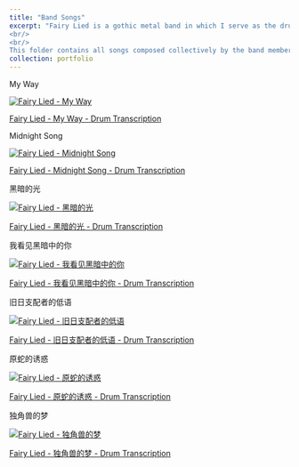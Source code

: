 ```yaml
---
title: "Band Songs"
excerpt: "Fairy Lied is a gothic metal band in which I serve as the drummer. The band creates original works that fuse dark, introspective lyricism with groove-driven rhythmic energy. Our music explores the emotional interplay between despair and hope, transforming intensity and darkness into channels of creative and expressive inspiration. 
<br/>
<br/>
This folder contains all songs composed collectively by the band members, with the drum parts written and arranged by me. Each piece is accompanied by its corresponding audio recording and PDF drum transcription." 
collection: portfolio
---
```


My Way

[![Fairy Lied - My Way](https://markdown-videos-api.jorgenkh.no/url?url=https%3A%2F%2Fwww.youtube.com%2Fwatch%3Fv%3DECi6ZL3AEmM)](https://www.youtube.com/watch?v=ECi6ZL3AEmM)

[Fairy Lied - My Way - Drum Transcription](https://github.com/shermanhung/shermanhung.github.io/blob/0639fc883e3311f7783be5fcbc30cdb1dbdf7747/files/My%20Way.pdf)

Midnight Song

[![Fairy Lied - Midnight Song](https://markdown-videos-api.jorgenkh.no/url?url=https%3A%2F%2Fwww.youtube.com%2Fwatch%3Fv%3DeRwOQVcr4lw)](https://www.youtube.com/watch?v=eRwOQVcr4lw)

[Fairy Lied - Midnight Song - Drum Transcription](https://github.com/shermanhung/shermanhung.github.io/blob/1f5d861c9d1cce3adbdc476983758b96c4c14f82/files/Midnight%20Song.pdf)

黑暗的光

[![Fairy Lied - 黑暗的光](https://markdown-videos-api.jorgenkh.no/url?url=https%3A%2F%2Fwww.youtube.com%2Fwatch%3Fv%3D4eO9E_iXffQ)](https://www.youtube.com/watch?v=4eO9E_iXffQ)

[Fairy Lied - 黑暗的光 - Drum Transcription](https://github.com/shermanhung/shermanhung.github.io/blob/3b20352ff64d8d36caa8bf9d55ef354670b931a0/files/%E9%BB%91%E6%9A%97%E7%9A%84%E5%85%89.pdf)

我看见黑暗中的你

[![Fairy Lied - 我看见黑暗中的你](https://markdown-videos-api.jorgenkh.no/url?url=https%3A%2F%2Fwww.youtube.com%2Fwatch%3Fv%3De_zQw3BbzDc)](https://www.youtube.com/watch?v=e_zQw3BbzDc)

[Fairy Lied - 我看见黑暗中的你 - Drum Transcription](https://github.com/shermanhung/shermanhung.github.io/blob/3b20352ff64d8d36caa8bf9d55ef354670b931a0/files/%E6%88%91%E7%9C%8B%E8%A7%81%E9%BB%91%E6%9A%97%E4%B8%AD%E7%9A%84%E4%BD%A0.pdf)

旧日支配者的低语

[![Fairy Lied - 旧日支配者的低语](https://markdown-videos-api.jorgenkh.no/url?url=https%3A%2F%2Fwww.youtube.com%2Fwatch%3Fv%3DnML3ztegLVo)](https://www.youtube.com/watch?v=nML3ztegLVo)

[Fairy Lied - 旧日支配者的低语 - Drum Transcription](https://github.com/shermanhung/shermanhung.github.io/blob/3b20352ff64d8d36caa8bf9d55ef354670b931a0/files/%E6%97%A7%E6%97%A5%E6%94%AF%E9%85%8D%E8%80%85%E7%9A%84%E4%BD%8E%E8%AF%AD.pdf)

原蛇的诱惑

[![Fairy Lied - 原蛇的诱惑](https://markdown-videos-api.jorgenkh.no/url?url=https%3A%2F%2Fwww.youtube.com%2Fwatch%3Fv%3DwifQLl_9f6M)](https://www.youtube.com/watch?v=wifQLl_9f6M)

[Fairy Lied - 原蛇的诱惑 - Drum Transcription](https://github.com/shermanhung/shermanhung.github.io/blob/3b20352ff64d8d36caa8bf9d55ef354670b931a0/files/%E5%8E%9F%E8%9B%87%E7%9A%84%E8%AF%B1%E6%83%91.pdf)

独角兽的梦

[![Fairy Lied - 独角兽的梦](https://markdown-videos-api.jorgenkh.no/url?url=https%3A%2F%2Fwww.youtube.com%2Fwatch%3Fv%3DU7D8v7i_QrE)](https://www.youtube.com/watch?v=U7D8v7i_QrE)

[Fairy Lied - 独角兽的梦 - Drum Transcription](https://github.com/shermanhung/shermanhung.github.io/blob/3b20352ff64d8d36caa8bf9d55ef354670b931a0/files/%E7%8B%AC%E8%A7%92%E5%85%BD%E7%9A%84%E6%A2%A6.pdf)


